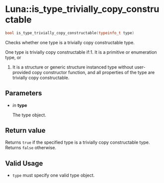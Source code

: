 # Luna::is_type_trivially_copy_constructable

```c++
bool is_type_trivially_copy_constructable(typeinfo_t type)
```

Checks whether one type is a trivially copy constructable type. 

One type is trivially copy constructable if:1. It is a primitive or enumeration type, or

1. It is a structure or generic structure instanced type without user-provided copy constructor function, and all properties of the type are trivially copy constructable. 

## Parameters
* *in* **type**

    The type object. 

## Return value
Returns `true` if the specified type is a trivially copy constructable type. Returns `false` otherwise. 

## Valid Usage


* `type` must specify one valid type object. 

